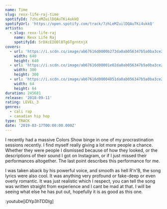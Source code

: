 ```yaml
---
name: Time
slug: rexx-life-raj-time
spotifyId: 7zhLeMZuilDQAuTKi4ukkQ
spotifyUrl: 'https://open.spotify.com/track/7zhLeMZuilDQAuTKi4ukkQ'
artists:
  - slug: rexx-life-raj
    name: Rexx Life Raj
    spotifyId: 5rDXcEIODl8TgGTgrntnjX
covers:
  - url: 'https://i.scdn.co/image/ab67616d0000b273da0ab056347b5a0ba3ce22bb'
    width: 640
    height: 640
  - url: 'https://i.scdn.co/image/ab67616d00001e02da0ab056347b5a0ba3ce22bb'
    width: 300
    height: 300
  - url: 'https://i.scdn.co/image/ab67616d00004851da0ab056347b5a0ba3ce22bb'
    width: 64
    height: 64
duration: 245681
release: '2018-09-11'
rating: LEVEL_3
genres:
  - cali rap
  - canadian hip hop
type: TRACK
date: '2019-03-17T00:00:00.000Z'
---
```

I recently had a massive Colors Show binge in one of my procrastination sessions recently.
I find myself really giving a lot more people a chance. Whether they were people I dismissed
because of how they looked, or the descriptions of their sound I got on Instagram, or if I
just missed their performances altogether. The last point describes this performance for me.

I was taken aback by his powerful voice, and smooth as hell R'n'B, the song lyrics were
also cool. It was anything very profound or fake-deep or even overly romantic. It was
just realistic which I respect, you can tell the song was written straight from experience
and I cant be mad at that. I will be seeing what else he has put out, hopefully it is as
good as this one.

:youtube[iDYp3hTDDlg]
